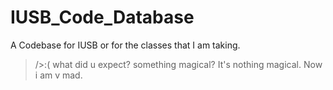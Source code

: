 # IUSB_Code_Database
A Codebase for IUSB or for the classes that I am taking.

> />:( what did u expect? something magical? It's nothing magical. Now i am v mad.
